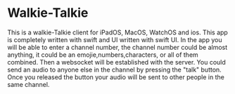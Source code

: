 # Walkie-Talkie

This is a walkie-Talkie client for iPadOS, MacOS, WatchOS and ios. This app is completely written with swift and UI written with swift UI. In the app you will be able to enter a channel number, the channel number could be almost anything, it could be an emojie,numbers,characters, or all of them combined. Then a websocket will be established with the server. You could send an audio to anyone else in the channel by pressing the "talk" button. Once you released the button your audio will be sent to other people in the same channel. 
